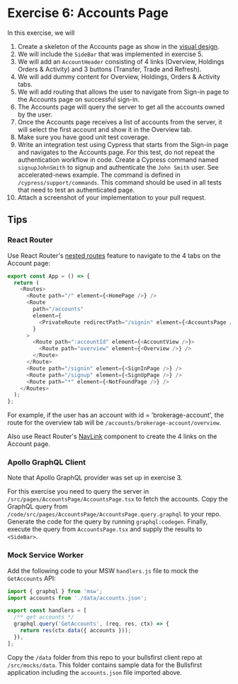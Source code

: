# Exercise 6: Accounts Page

In this exercise, we will

1. Create a skeleton of the Accounts page as show in the
   [visual design](https://www.figma.com/file/UdOTt1Z2fTnm0Cbi0FA1We/Bullsfirst).
2. We will include the `SideBar` that was implemented in exercise 5.
3. We will add an `AccountHeader` consisting of 4 links (Overview, Holdings
   Orders & Activity) and 3 buttons (Transfer, Trade and Refresh).
4. We will add dummy content for Overview, Holdings, Orders & Activity tabs.
5. We will add routing that allows the user to navigate from Sign-in page to the
   Accounts page on successful sign-in.
6. The Accounts page will query the server to get all the accounts owned by the
   user.
7. Once the Accounts page receives a list of accounts from the server, it will
   select the first account and show it in the Overview tab.
8. Make sure you have good unit test coverage.
9. Write an integration test using Cypress that starts from the Sign-in page and
   navigates to the Accounts page. For this test, do not repeat the
   authentication workflow in code. Create a Cypress command named
   `signupJohnSmith` to signup and authenticate the `John Smith` user. See
   accelerated-news example. The command is defined in
   `/cypress/support/commands`. This command should be used in all tests that
   need to test an authenticated page.
10. Attach a screenshot of your implementation to your pull request.

## Tips

### React Router

Use React Router's
[nested routes](https://reactrouter.com/docs/en/v6/getting-started/overview#nested-routes)
feature to navigate to the 4 tabs on the Account page:

```typescript jsx
export const App = () => {
  return (
    <Routes>
      <Route path="/" element={<HomePage />} />
      <Route
        path="/accounts"
        element={
          <PrivateRoute redirectPath="/signin" element={<AccountsPage />} />
        }
      >
        <Route path=":accountId" element={<AccountView />}>
          <Route path="overview" element={<Overview />} />
        </Route>
      </Route>
      <Route path="/signin" element={<SignInPage />} />
      <Route path="/signup" element={<SignUpPage />} />
      <Route path="*" element={<NotFoundPage />} />
    </Routes>
  );
};
```

For example, if the user has an account with id = 'brokerage-account', the route
for the overview tab will be `/accounts/brokerage-account/overview`.

Also use React Router's
[NavLink](https://reactrouter.com/docs/en/v6/api#navlink) component to create
the 4 links on the Account page.

### Apollo GraphQL Client

Note that Apollo GraphQL provider was set up in exercise 3.

For this exercise you need to query the server in
`/src/pages/AccountsPage/AccountsPage.tsx` to fetch the accounts. Copy the
GraphQL query from `/code/src/pages/AccountsPage/AccountsPage.query.graphql` to
your repo. Generate the code for the query by running `graphql:codegen`.
Finally, execute the query from `AccountsPage.tsx` and supply the results to
`<SideBar>`.

### Mock Service Worker

Add the following code to your MSW `handlers.js` file to mock the `GetAccounts`
API:

```typescript jsx
import { graphql } from 'msw';
import accounts from './data/accounts.json';

export const handlers = [
  /** get accounts */
  graphql.query('GetAccounts', (req, res, ctx) => {
    return res(ctx.data({ accounts }));
  }),
];
```

Copy the `/data` folder from this repo to your bullsfirst client repo at
`/src/mocks/data`. This folder contains sample data for the Bullsfirst
application including the `accounts.json` file imported above.
